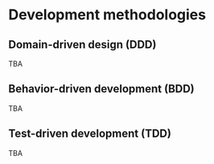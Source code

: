 
# Development methodologies

## Domain-driven design (DDD)

TBA

## Behavior-driven development (BDD)

TBA

## Test-driven development (TDD)

TBA
